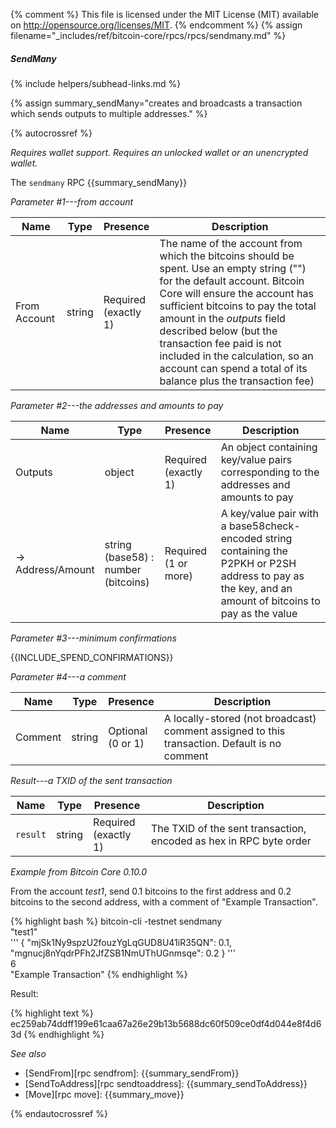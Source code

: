 {% comment %}
This file is licensed under the MIT License (MIT) available on
http://opensource.org/licenses/MIT.
{% endcomment %}
{% assign filename="_includes/ref/bitcoin-core/rpcs/rpcs/sendmany.md" %}

##### SendMany
{% include helpers/subhead-links.md %}

{% assign summary_sendMany="creates and broadcasts a transaction which sends outputs to multiple addresses." %}

{% autocrossref %}

*Requires wallet support. Requires an unlocked wallet or an
unencrypted wallet.*

The `sendmany` RPC {{summary_sendMany}}

*Parameter #1---from account*

| Name               | Type            | Presence                    | Description
|--------------------|-----------------|-----------------------------|---------------
| From Account       | string          | Required<br>(exactly 1)     | The name of the account from which the bitcoins should be spent.  Use an empty string ("") for the default account. Bitcoin Core will ensure the account has sufficient bitcoins to pay the total amount in the *outputs* field described below (but the transaction fee paid is not included in the calculation, so an account can spend a total of its balance plus the transaction fee)

*Parameter #2---the addresses and amounts to pay*

| Name               | Type            | Presence                    | Description
|--------------------|-----------------|-----------------------------|---------------
| Outputs            | object          | Required<br>(exactly 1)     | An object containing key/value pairs corresponding to the addresses and amounts to pay
| →<br>Address/Amount | string (base58) : number (bitcoins) | Required<br>(1 or more) | A key/value pair with a base58check-encoded string containing the P2PKH or P2SH address to pay as the key, and an amount of bitcoins to pay as the value

*Parameter #3---minimum confirmations*

{{INCLUDE_SPEND_CONFIRMATIONS}}

*Parameter #4---a comment*

| Name               | Type            | Presence                    | Description
|--------------------|-----------------|-----------------------------|---------------
| Comment            | string          | Optional<br>(0 or 1)        | A locally-stored (not broadcast) comment assigned to this transaction.  Default is no comment

*Result---a TXID of the sent transaction*

| Name               | Type            | Presence                    | Description
|--------------------|-----------------|-----------------------------|---------------
| `result`           | string          | Required<br>(exactly 1)     | The TXID of the sent transaction, encoded as hex in RPC byte order

*Example from Bitcoin Core 0.10.0*

From the account *test1*, send 0.1 bitcoins to the first address and 0.2
bitcoins to the second address, with a comment of "Example Transaction".

{% highlight bash %}
bitcoin-cli -testnet sendmany \
  "test1" \
  '''
    {
      "mjSk1Ny9spzU2fouzYgLqGUD8U41iR35QN": 0.1,
      "mgnucj8nYqdrPFh2JfZSB1NmUThUGnmsqe": 0.2
    } ''' \
  6       \
  "Example Transaction"
{% endhighlight %}

Result:

{% highlight text %}
ec259ab74ddff199e61caa67a26e29b13b5688dc60f509ce0df4d044e8f4d63d
{% endhighlight %}

*See also*

* [SendFrom][rpc sendfrom]: {{summary_sendFrom}}
* [SendToAddress][rpc sendtoaddress]: {{summary_sendToAddress}}
* [Move][rpc move]: {{summary_move}}

{% endautocrossref %}

